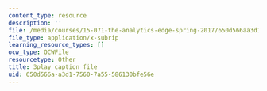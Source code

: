 ```yaml
---
content_type: resource
description: ''
file: /media/courses/15-071-the-analytics-edge-spring-2017/650d566aa3d175607a55586130bfe56e_SBWns1XNcuY.srt
file_type: application/x-subrip
learning_resource_types: []
ocw_type: OCWFile
resourcetype: Other
title: 3play caption file
uid: 650d566a-a3d1-7560-7a55-586130bfe56e
---
```

